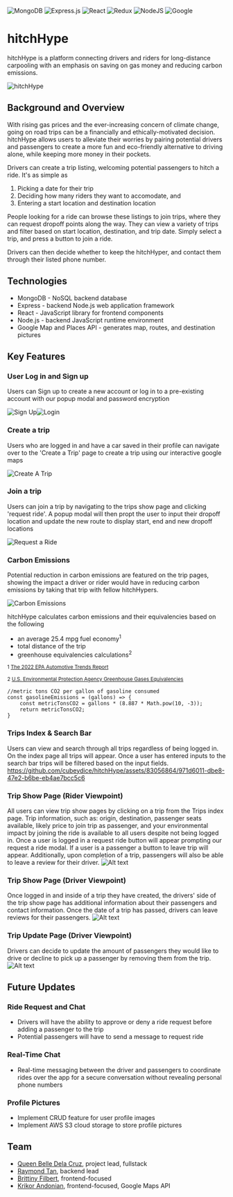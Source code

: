 ![MongoDB](https://img.shields.io/badge/MongoDB-%234ea94b.svg?style=for-the-badge&logo=mongodb&logoColor=white) ![Express.js](https://img.shields.io/badge/express.js-%23404d59.svg?style=for-the-badge&logo=express&logoColor=%2361DAFB) ![React](https://img.shields.io/badge/react-%2320232a.svg?style=for-the-badge&logo=react&logoColor=%2361DAFB) ![Redux](https://img.shields.io/badge/redux-%23593d88.svg?style=for-the-badge&logo=redux&logoColor=white) ![NodeJS](https://img.shields.io/badge/node.js-6DA55F?style=for-the-badge&logo=node.js&logoColor=white) ![Google](https://img.shields.io/badge/google-4285F4?style=for-the-badge&logo=google&logoColor=white)

# hitchHype
hitchHype is a platform connecting drivers and riders for long-distance carpooling with an emphasis on saving on gas money and reducing carbon emissions.

![hitchHype](readme-images/hitchHype10.PNG)

## Background and Overview
With rising gas prices and the ever-increasing concern of climate change, going on road trips can be a financially and ethically-motivated decision. hitchHype allows users to alleviate their worries by pairing potential drivers and passengers to create a more fun and eco-friendly alternative to driving alone, while keeping more money in their pockets.

Drivers can create a trip listing, welcoming potential passengers to hitch a ride. It's as simple as
1. Picking a date for their trip
2. Deciding how many riders they want to accomodate, and
3. Entering a start location and destination location

People looking for a ride can browse these listings to join trips, where they can request dropoff points along the way. They can view a variety of trips and filter based on start location, destination, and trip date. Simply select a trip, and press a button to join a ride.

Drivers can then decide whether to keep the hitchHyper, and contact them through their listed phone number.

## Technologies
* MongoDB - NoSQL backend database
* Express - backend Node.js web application framework
* React - JavaScript library for frontend components
* Node.js - backend JavaScript runtime environment
* Google Map and Places API - generates map, routes, and destination pictures

## Key Features

### User Log in and Sign up
Users can Sign up to create a new account or log in to a pre-existing account with our popup modal and password encryption

![Sign Up](readme-images/hitchHype1.PNG)![Login](readme-images/hitchHype2.PNG)

### Create a trip
Users who are logged in and have a car saved in their profile can navigate over to the 'Create a Trip' page to create a trip using our interactive google maps

![Create A Trip](readme-images/hitchHype5.PNG)

### Join a trip
Users can join a trip by navigating to the trips show page and clicking 'request ride'. A popup modal will then propt the user to input their dropoff location and update the new route to display start, end and new dropoff locations

![Request a Ride](readme-images/hitchHype9.PNG)

### Carbon Emissions
Potential reduction in carbon emissions are featured on the trip pages, showing the impact a driver or rider would have in reducing carbon emissions by taking that trip with fellow hitchHypers.

![Carbon Emissions](readme-images/carbon-emissions-impact.png)

hitchHype calculates carbon emissions and their equivalencies based on the following
* an average 25.4 mpg fuel economy<sup>1</sup>
* total distance of the trip
* greenhouse equivalencies calculations<sup>2</sup>

<sub>1 [The 2022 EPA Automotive Trends Report](https://www.epa.gov/automotive-trends)</sub>

<sub>2 [U.S. Environmental Protection Agency Greenhouse Gases Equivalencies](https://www.epa.gov/energy/greenhouse-gases-equivalencies-calculator-calculations-and-references)</sub>


```
//metric tons CO2 per gallon of gasoline consumed
const gasolineEmissions = (gallons) => {
    const metricTonsCO2 = gallons * (8.887 * Math.pow(10, -3));
    return metricTonsCO2;
}
```

### Trips Index & Search Bar
Users can view and search through all trips regardless of being logged in. On the index page all trips will appear. Once a user has entered inputs to the search bar trips will be filtered based on the input fields.
https://github.com/cubeydice/hitchHype/assets/83056864/971d6011-dbe8-47e2-b6be-eb4ae7bcc5c6


### Trip Show Page (Rider Viewpoint)
All users can view trip show pages by clicking on a trip from the Trips index page. Trip information, such as: origin, destination, passenger seats available, likely price to join trip as passenger, and your environmental impact by joining the ride is available to all users despite not being logged in. Once a user is logged in a request ride button will appear prompting our request a ride modal. If a user is a passenger a button to leave trip will appear.
Additionally, upon completion of a trip, passengers will also be able to leave a review for their driver.
![Alt text](readme-images/RiderViewTripShow.PNG)

### Trip Show Page (Driver Viewpoint)
Once logged in and inside of a trip they have created, the drivers' side of the trip show page has additional information about their passengers and contact information. Once the date of a trip has passed, drivers can leave reviews for their passengers.
![Alt text](readme-images/DriverViewTripShow.png)

### Trip Update Page (Driver Viewpoint)
Drivers can decide to update the amount of passengers they would like to drive or decline to pick up a passenger by removing them from the trip.
![Alt text](readme-images/DriverViewTripUpdate.png)

## Future Updates
### Ride Request and Chat
* Drivers will have the ability to approve or deny a ride request before adding a passenger to the trip
* Potential passengers will have to send a message to request ride

### Real-Time Chat
* Real-time messaging between the driver and passengers to coordinate rides over the app for a secure conversation without revealing personal phone numbers

### Profile Pictures
* Implement CRUD feature for user profile images
* Implement AWS S3 cloud storage to store profile pictures

## Team
* [Queen Belle Dela Cruz](https://github.com/cubeydice/), project lead, fullstack
* [Raymond Tan](https://github.com/raymondtan676), backend lead
* [Brittiny Filbert](https://github.com/FilbertBrit), frontend-focused
* [Krikor Andonian](https://github.com/Andoniank), frontend-focused, Google Maps API
